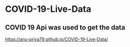 # COVID-19-Live-Data
## COVID 19 Api was used to get the data
 https://anu-priya79.github.io/COVID-19-Live-Data/
